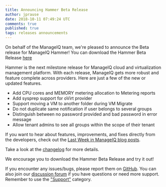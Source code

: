 ```yaml
---
title: Announcing Hammer Beta Release
author: jprause
date: 2018-10-11 07:49:24 UTC
comments: true
published: true
tags: releases announcements
---
```


On behalf of the ManageIQ team, we're pleased to announce the Beta release for ManageIQ Hammer! You can download the Hammer Beta Release [here](http://manageiq.org/download/)

Hammer is the next milestone release for ManageIQ cloud and virtualization management platform. With each release, ManageIQ gets more robust and feature complete across providers. Here are just a few of the new or updated features.

* Add CPU cores and MEMORY metering allocation to Metering reports
* Add sysprep support for oVirt provider
* Support moving a VM to another folder during VM Migrate
* Do not duplicate same notification if user belongs to several groups
* Distinguish between no password provided and bad password in error message
* Allow tenant admins to see all groups within the scope of their tenant

If you want to hear about features, improvements, and fixes directly from the developers, check out the [Last Week in ManageIQ blog posts](http://manageiq.org/blog/tags/LWIMIQ/).

Take a look at the [changelog](https://github.com/ManageIQ/manageiq/blob/hammer/CHANGELOG.md/) for more details.

We encourage you to download the Hammer Beta Release and try it out!


If you encounter any issues/bugs, please report them on [GitHub](https://github.com/ManageIQ/manageiq/issues). You can also join our [discussion forum](http://talk.manageiq.org/) if you have questions or need more support. Remember to use the ["Support"](http://talk.manageiq.org/c/support) category.
